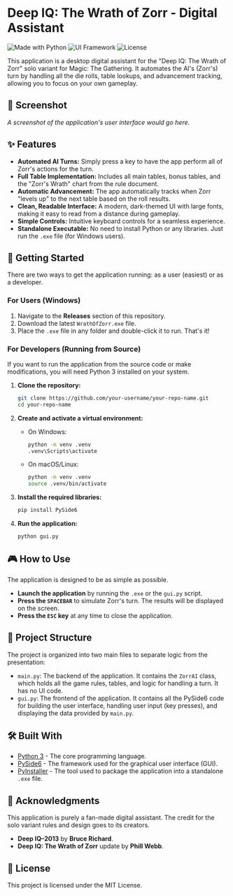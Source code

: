 # Deep IQ: The Wrath of Zorr - Digital Assistant

![Made with Python](https://img.shields.io/badge/Made%20with-Python-1f425f.svg) ![UI Framework](https://img.shields.io/badge/UI-PySide6-279624.svg) ![License](https://img.shields.io/badge/License-MIT-blue.svg)

This application is a desktop digital assistant for the "Deep IQ: The Wrath of Zorr" solo variant for Magic: The Gathering. It automates the AI's (Zorr's) turn by handling all the die rolls, table lookups, and advancement tracking, allowing you to focus on your own gameplay.

## 📸 Screenshot

_A screenshot of the application's user interface would go here._

## ✨ Features

- **Automated AI Turns:** Simply press a key to have the app perform all of Zorr's actions for the turn.
- **Full Table Implementation:** Includes all main tables, bonus tables, and the "Zorr's Wrath" chart from the rule document.
- **Automatic Advancement:** The app automatically tracks when Zorr "levels up" to the next table based on the roll results.
- **Clean, Readable Interface:** A modern, dark-themed UI with large fonts, making it easy to read from a distance during gameplay.
- **Simple Controls:** Intuitive keyboard controls for a seamless experience.
- **Standalone Executable:** No need to install Python or any libraries. Just run the `.exe` file (for Windows users).

## 🚀 Getting Started

There are two ways to get the application running: as a user (easiest) or as a developer.

### For Users (Windows)

1.  Navigate to the **Releases** section of this repository.
2.  Download the latest `WrathOfZorr.exe` file.
3.  Place the `.exe` file in any folder and double-click it to run. That's it!

### For Developers (Running from Source)

If you want to run the application from the source code or make modifications, you will need Python 3 installed on your system.

1.  **Clone the repository:**
    ```bash
    git clone https://github.com/your-username/your-repo-name.git
    cd your-repo-name
    ```

2.  **Create and activate a virtual environment:**
    - On Windows:
      ```bash
      python -m venv .venv
      .venv\Scripts\activate
      ```
    - On macOS/Linux:
      ```bash
      python -m venv .venv
      source .venv/bin/activate
      ```

3.  **Install the required libraries:**
    ```bash
    pip install PySide6
    ```

4.  **Run the application:**
    ```bash
    python gui.py
    ```

## 🎮 How to Use

The application is designed to be as simple as possible.

- **Launch the application** by running the `.exe` or the `gui.py` script.
- **Press the `SPACEBAR`** to simulate Zorr's turn. The results will be displayed on the screen.
- **Press the `ESC` key** at any time to close the application.

## 📁 Project Structure

The project is organized into two main files to separate logic from the presentation:

- `main.py`: The backend of the application. It contains the `ZorrAI` class, which holds all the game rules, tables, and logic for handling a turn. It has no UI code.
- `gui.py`: The frontend of the application. It contains all the PySide6 code for building the user interface, handling user input (key presses), and displaying the data provided by `main.py`.

## 🛠️ Built With

*   [Python 3](https://www.python.org/) - The core programming language.
*   [PySide6](https://www.qt.io/qt-for-python) - The framework used for the graphical user interface (GUI).
*   [PyInstaller](https://pyinstaller.org/) - The tool used to package the application into a standalone `.exe` file.

## 🙏 Acknowledgments

This application is purely a fan-made digital assistant. The credit for the solo variant rules and design goes to its creators.

- **Deep IQ–2013** by **Bruce Richard**.
- **Deep IQ: The Wrath of Zorr** update by **Phill Webb**.

## 📄 License

This project is licensed under the MIT License.
